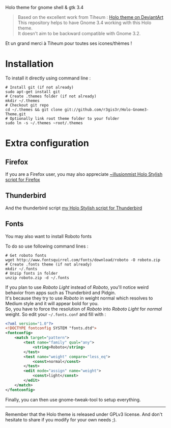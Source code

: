 Holo theme for gnome shell & gtk 3.4

 > Based on the excellent work from Tiheum : [Holo theme on DeviantArt](http://tiheum.deviantart.com/art/Holo-280076980)     
 > This repository helps to have Gnome 3.4 working with this Holo theme.     
 > It doesn't aim to be backward compatible with Gnome 3.2.

Et un grand merci à Tiheum pour toutes ses icones/thèmes !

Installation
============

To install it directly using command line :

    # Install git (if not already)
    sudo apt-get install git
    # Create .themes folder (if not already)
    mkdir ~/.themes
    # Checkout git repo
    cd ~/.themes && git clone git://github.com/r3gis3r/Holo-Gnome3-Theme.git
    # Optionally link root theme folder to your folder
    sudo ln -s ~/.themes ~root/.themes


Extra configuration
===================
## Firefox
If you are a Firefox user, you may also appreciate [~illusionmist Holo Stylish script for Firefox](http://illusionmist.deviantart.com/art/Holo-Theme-for-Firefox-294051732)

## Thunderbird
And the thunderbird script [my Holo Stylish script for Thunderbird](http://userstyles.org/styles/64593/holo-theme-for-thunderbird-linux-thunderbir-11?r=1335276031)

## Fonts
You may also want to install Roboto fonts

To do so use following command lines :

    # Get roboto fonts
    wget http://www.fontsquirrel.com/fonts/download/roboto -O roboto.zip
    # Create .fonts theme (if not already)
    mkdir ~/.fonts
    # Unzip fonts in folder
    unzip roboto.zip -d ~/.fonts

If you plan to use _Roboto Light_ instead of _Roboto_, you'll notice weird behavior from apps such as Thunderbird and Pidgin.     
It's because they try to use _Roboto_ in weight normal which resolves to Medium style and it will appear bold for you.    
So, you have to force the resolution of _Roboto_ into _Roboto Light_ for _normal_ weight.
So edit your ```~/.fonts.conf``` and fill with :

```xml
<?xml version="1.0"?>
<!DOCTYPE fontconfig SYSTEM "fonts.dtd">
<fontconfig>
    <match target="pattern">
        <test name="family" qual="any">
            <string>Roboto</string>
        </test>
        <test name="weight" compare="less_eq">
            <const>normal</const>
        </test>
        <edit mode="assign" name="weight">
            <const>light</const>
        </edit>
    </match>
</fontconfig>

```

Finally, you can then use gnome-tweak-tool to setup everything.


----

Remember that the Holo theme is released under GPLv3 license.
And don't hesitate to share if you modify for your own needs ;).
